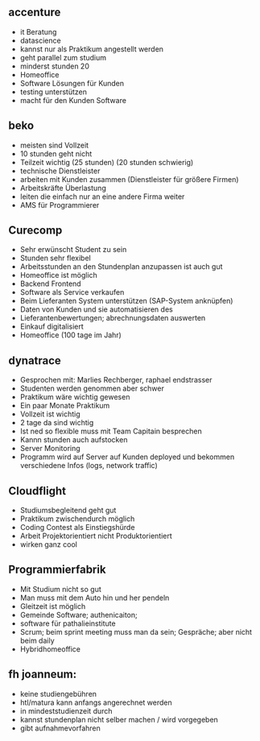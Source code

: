 ## accenture
- it Beratung
- datascience 
- kannst nur als Praktikum angestellt werden
- geht parallel zum studium
- minderst stunden 20 
- Homeoffice 
- Software Lösungen für Kunden
- testing unterstützen 
- macht für den Kunden Software

## beko 
- meisten sind Vollzeit
- 10 stunden geht nicht
- Teilzeit wichtig (25 stunden) (20 stunden schwierig)
- technische Dienstleister 
- arbeiten mit Kunden zusammen (Dienstleister für größere Firmen)
- Arbeitskräfte Überlastung 
- leiten die einfach nur an eine andere Firma weiter
- AMS für Programmierer

## Curecomp
- Sehr erwünscht Student zu sein
- Stunden sehr flexibel
- Arbeitsstunden an den Stundenplan anzupassen ist auch gut
- Homeoffice ist möglich 
- Backend Frontend 
- Software als Service verkaufen
- Beim Lieferanten System unterstützen (SAP-System anknüpfen)
- Daten von Kunden und sie automatisieren des 
- Lieferantenbewertungen; abrechnungsdaten auswerten 
- Einkauf digitalisiert
- Homeoffice (100 tage im Jahr)

## dynatrace 
- Gesprochen mit: Marlies Rechberger, raphael endstrasser
- Studenten werden genommen aber schwer
- Praktikum wäre wichtig gewesen 
- Ein paar Monate Praktikum 
- Vollzeit ist wichtig 
- 2 tage da sind wichtig
- Ist ned so flexible muss mit Team Capitain besprechen 
- Kannn stunden auch aufstocken 
- Server Monitoring 
- Programm wird auf Server auf Kunden deployed und bekommen verschiedene Infos (logs, network traffic)

## Cloudflight
- Studiumsbegleitend geht gut
- Praktikum zwischendurch möglich
- Coding Contest als Einstiegshürde
- Arbeit Projektorientiert nicht Produktorientiert
- wirken ganz cool

## Programmierfabrik
- Mit Studium nicht so gut 
- Man muss mit dem Auto hin und her pendeln 
- Gleitzeit ist möglich 
- Gemeinde Software; authenicaiton; 
- software für pathalieinstitute
- Scrum; beim sprint meeting muss man da sein; Gespräche; aber nicht beim daily 
- Hybridhomeoffice

## fh joanneum:
- keine studiengebühren
- htl/matura kann anfangs angerechnet werden
- in mindeststudienzeit durch
- kannst stundenplan nicht selber machen / wird vorgegeben
- gibt aufnahmevorfahren
